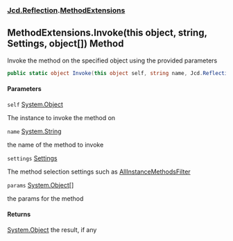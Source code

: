 ### [Jcd.Reflection](Jcd.Reflection.md 'Jcd.Reflection').[MethodExtensions](MethodExtensions.md 'Jcd.Reflection.MethodExtensions')

## MethodExtensions.Invoke(this object, string, Settings, object[]) Method

Invoke the method on the specified object using the provided parameters

```csharp
public static object Invoke(this object self, string name, Jcd.Reflection.MethodInfoEnumerator.Settings settings, params object[] @params);
```

#### Parameters

<a name='Jcd.Reflection.MethodExtensions.Invoke(thisobject,string,Jcd.Reflection.MethodInfoEnumerator.Settings,object[]).self'></a>

`self` [System.Object](https://docs.microsoft.com/en-us/dotnet/api/System.Object 'System.Object')

The instance to invoke the method on

<a name='Jcd.Reflection.MethodExtensions.Invoke(thisobject,string,Jcd.Reflection.MethodInfoEnumerator.Settings,object[]).name'></a>

`name` [System.String](https://docs.microsoft.com/en-us/dotnet/api/System.String 'System.String')

the name of the method to invoke

<a name='Jcd.Reflection.MethodExtensions.Invoke(thisobject,string,Jcd.Reflection.MethodInfoEnumerator.Settings,object[]).settings'></a>

`settings` [Settings](MethodInfoEnumerator.Settings.md 'Jcd.Reflection.MethodInfoEnumerator.Settings')

The method selection settings such
as [AllInstanceMethodsFilter](MethodExtensions.AllInstanceMethodsFilter.md 'Jcd.Reflection.MethodExtensions.AllInstanceMethodsFilter')

<a name='Jcd.Reflection.MethodExtensions.Invoke(thisobject,string,Jcd.Reflection.MethodInfoEnumerator.Settings,object[]).params'></a>

`params` [System.Object](https://docs.microsoft.com/en-us/dotnet/api/System.Object 'System.Object')[[]](https://docs.microsoft.com/en-us/dotnet/api/System.Array 'System.Array')

the params for the method

#### Returns

[System.Object](https://docs.microsoft.com/en-us/dotnet/api/System.Object 'System.Object')
the result, if any